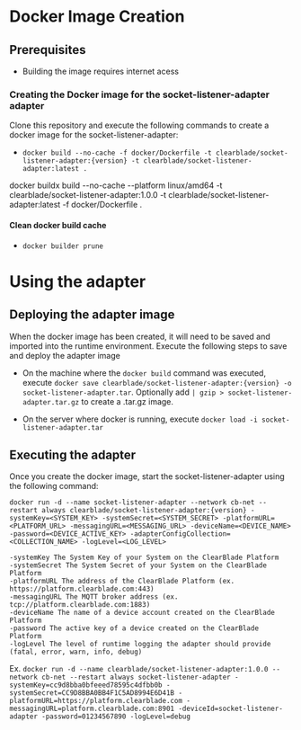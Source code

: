 # Docker Image Creation

## Prerequisites

- Building the image requires internet acess

### Creating the Docker image for the socket-listener-adapter adapter

Clone this repository and execute the following commands to create a docker image for the socket-listener-adapter:  

- ```docker build --no-cache -f docker/Dockerfile -t clearblade/socket-listener-adapter:{version} -t clearblade/socket-listener-adapter:latest .```

docker buildx build --no-cache --platform linux/amd64 -t clearblade/socket-listener-adapter:1.0.0 -t clearblade/socket-listener-adapter:latest -f docker/Dockerfile .

#### Clean docker build cache
- ```docker builder prune```

# Using the adapter

## Deploying the adapter image

When the docker image has been created, it will need to be saved and imported into the runtime environment. Execute the following steps to save and deploy the adapter image

- On the machine where the ```docker build``` command was executed, execute ```docker save clearblade/socket-listener-adapter:{version} -o socket-listener-adapter.tar```. Optionally add ```| gzip > socket-listener-adapter.tar.gz``` to create a .tar.gz image.

- On the server where docker is running, execute ```docker load -i socket-listener-adapter.tar```

## Executing the adapter

Once you create the docker image, start the socket-listener-adapter using the following command:


```docker run -d --name socket-listener-adapter --network cb-net --restart always clearblade/socket-listener-adapter:{version} -systemKey=<SYSTEM_KEY> -systemSecret=<SYSTEM_SECRET> -platformURL=<PLATFORM_URL> -messagingURL=<MESSAGING_URL> -deviceName=<DEVICE_NAME> -password=<DEVICE_ACTIVE_KEY> -adapterConfigCollection=<COLLECTION_NAME> -logLevel=<LOG_LEVEL>```

```
-systemKey The System Key of your System on the ClearBlade Platform
-systemSecret The System Secret of your System on the ClearBlade Platform
-platformURL The address of the ClearBlade Platform (ex. https://platform.clearblade.com:443)
-messagingURL The MQTT broker address (ex. tcp://platform.clearblade.com:1883)
-deviceName The name of a device account created on the ClearBlade Platform
-password The active key of a device created on the ClearBlade Platform
-logLevel The level of runtime logging the adapter should provide (fatal, error, warn, info, debug)
```

Ex.
```docker run -d --name clearblade/socket-listener-adapter:1.0.0 --network cb-net --restart always socket-listener-adapter -systemKey=cc9d8bba0bfeeed78595c4dfbb0b -systemSecret=CC9D8BBA0BB4F1C5AD8994E6D41B -platformURL=https://platform.clearblade.com -messagingURL=platform.clearblade.com:8901 -deviceId=socket-listener-adapter -password=01234567890 -logLevel=debug```

